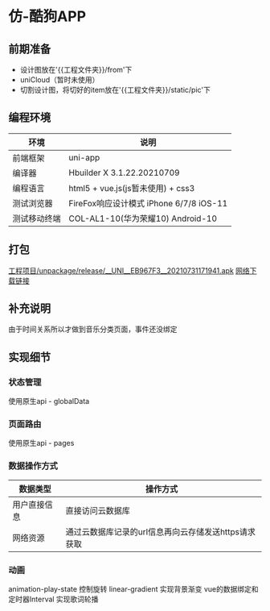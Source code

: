 # 仿-酷狗APP
## 前期准备
- 设计图放在'{{工程文件夹}}/from'下
- uniCloud（暂时未使用）
- 切割设计图，将切好的item放在'{{工程文件夹}}/static/pic'下

## 编程环境
|  环境   | 说明  |
|  ----  | ----  |
| 前端框架  | uni-app |
| 编译器  | Hbuilder X 3.1.22.20210709 |
| 编程语言  | html5 + vue.js(js暂未使用) + css3 |
| 测试浏览器  | FireFox响应设计模式   iPhone 6/7/8   iOS-11 |
| 测试移动终端  | COL-AL1-10(华为荣耀10)  Android-10|

## 打包
[工程项目/unpackage/release/__UNI__EB967F3__20210731171941.apk](./unpackage/release/__UNI__EB967F3__20210731171941.apk)
[网络下载链接](https://vkceyugu.cdn.bspapp.com/VKCEYUGU-ac0ab413-d6ce-4706-a0d7-812977463aaf/b50e4bc4-1775-4ded-8177-a2add10a0240.apk)

## 补充说明
由于时间关系所以才做到音乐分类页面，事件还没绑定

## 实现细节
### 状态管理
使用原生api - globalData

### 页面路由
使用原生api - pages

### 数据操作方式
| 数据类型 | 操作方式 |
| --- | --- |
| 用户直接信息 | 直接访问云数据库 |
| 网络资源 | 通过云数据库记录的url信息再向云存储发送https请求获取 |

### 动画
animation-play-state 控制旋转
linear-gradient 实现背景渐变
vue的数据绑定和定时器Interval 实现歌词轮播